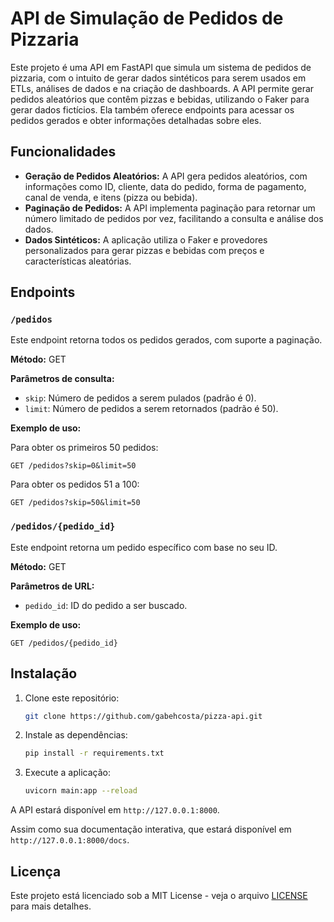 
# API de Simulação de Pedidos de Pizzaria

Este projeto é uma API em FastAPI que simula um sistema de pedidos de pizzaria, com o intuito de gerar dados sintéticos para serem usados em ETLs, análises de dados e na criação de dashboards. A API permite gerar pedidos aleatórios que contêm pizzas e bebidas, utilizando o Faker para gerar dados fictícios. Ela também oferece endpoints para acessar os pedidos gerados e obter informações detalhadas sobre eles.

## Funcionalidades

- **Geração de Pedidos Aleatórios:** A API gera pedidos aleatórios, com informações como ID, cliente, data do pedido, forma de pagamento, canal de venda, e itens (pizza ou bebida).
- **Paginação de Pedidos:** A API implementa paginação para retornar um número limitado de pedidos por vez, facilitando a consulta e análise dos dados.
- **Dados Sintéticos:** A aplicação utiliza o Faker e provedores personalizados para gerar pizzas e bebidas com preços e características aleatórias.

## Endpoints

### `/pedidos`

Este endpoint retorna todos os pedidos gerados, com suporte a paginação.

**Método:** GET

**Parâmetros de consulta:**
- `skip`: Número de pedidos a serem pulados (padrão é 0).
- `limit`: Número de pedidos a serem retornados (padrão é 50).

**Exemplo de uso:**

Para obter os primeiros 50 pedidos:
```
GET /pedidos?skip=0&limit=50
```

Para obter os pedidos 51 a 100:
```
GET /pedidos?skip=50&limit=50
```

### `/pedidos/{pedido_id}`

Este endpoint retorna um pedido específico com base no seu ID.

**Método:** GET

**Parâmetros de URL:**
- `pedido_id`: ID do pedido a ser buscado.

**Exemplo de uso:**
```
GET /pedidos/{pedido_id}
```

## Instalação

1. Clone este repositório:
   ```bash
   git clone https://github.com/gabehcosta/pizza-api.git
   ```

2. Instale as dependências:
   ```bash
   pip install -r requirements.txt
   ```

3. Execute a aplicação:
   ```bash
   uvicorn main:app --reload
   ```

A API estará disponível em `http://127.0.0.1:8000`.

Assim como sua documentação interativa, que estará disponível em `http://127.0.0.1:8000/docs`.

## Licença

Este projeto está licenciado sob a MIT License - veja o arquivo [LICENSE](LICENSE) para mais detalhes.
